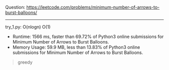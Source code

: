 Question: https://leetcode.com/problems/minimum-number-of-arrows-to-burst-balloons/

---

try_1.py: O(nlogn) O(1)

* Runtime: 1566 ms, faster than 69.72% of Python3 online submissions for Minimum Number of Arrows to Burst Balloons.
* Memory Usage: 59.9 MB, less than 13.83% of Python3 online submissions for Minimum Number of Arrows to Burst Balloons.

> greedy
